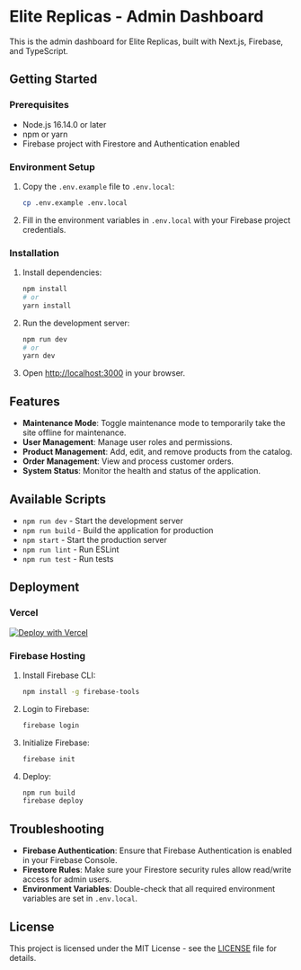 # Elite Replicas - Admin Dashboard

This is the admin dashboard for Elite Replicas, built with Next.js, Firebase, and TypeScript.

## Getting Started

### Prerequisites

- Node.js 16.14.0 or later
- npm or yarn
- Firebase project with Firestore and Authentication enabled

### Environment Setup

1. Copy the `.env.example` file to `.env.local`:
   ```bash
   cp .env.example .env.local
   ```

2. Fill in the environment variables in `.env.local` with your Firebase project credentials.

### Installation

1. Install dependencies:
   ```bash
   npm install
   # or
   yarn install
   ```

2. Run the development server:
   ```bash
   npm run dev
   # or
   yarn dev
   ```

3. Open [http://localhost:3000](http://localhost:3000) in your browser.

## Features

- **Maintenance Mode**: Toggle maintenance mode to temporarily take the site offline for maintenance.
- **User Management**: Manage user roles and permissions.
- **Product Management**: Add, edit, and remove products from the catalog.
- **Order Management**: View and process customer orders.
- **System Status**: Monitor the health and status of the application.

## Available Scripts

- `npm run dev` - Start the development server
- `npm run build` - Build the application for production
- `npm start` - Start the production server
- `npm run lint` - Run ESLint
- `npm run test` - Run tests

## Deployment

### Vercel

[![Deploy with Vercel](https://vercel.com/button)](https://vercel.com/new/git/external?repository-url=YOUR_REPOSITORY_URL&project-name=elite-replicas-admin&repository-name=elite-replicas-admin)

### Firebase Hosting

1. Install Firebase CLI:
   ```bash
   npm install -g firebase-tools
   ```

2. Login to Firebase:
   ```bash
   firebase login
   ```

3. Initialize Firebase:
   ```bash
   firebase init
   ```

4. Deploy:
   ```bash
   npm run build
   firebase deploy
   ```

## Troubleshooting

- **Firebase Authentication**: Ensure that Firebase Authentication is enabled in your Firebase Console.
- **Firestore Rules**: Make sure your Firestore security rules allow read/write access for admin users.
- **Environment Variables**: Double-check that all required environment variables are set in `.env.local`.

## License

This project is licensed under the MIT License - see the [LICENSE](LICENSE) file for details.
